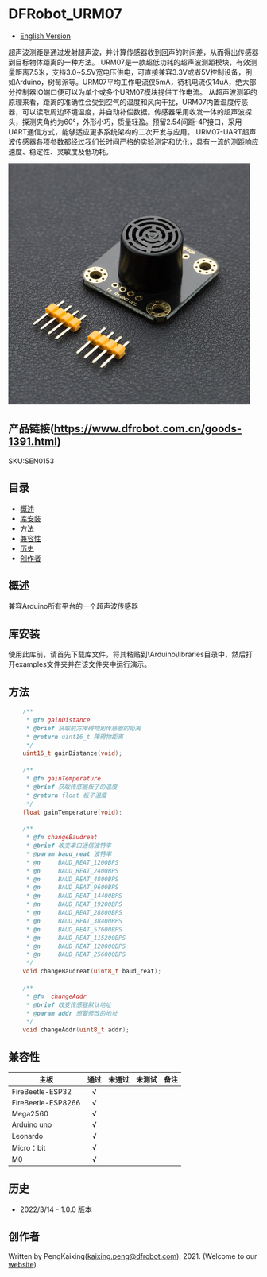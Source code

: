 # DFRobot_URM07
- [English Version](./README.md)

超声波测距是通过发射超声波，并计算传感器收到回声的时间差，从而得出传感器到目标物体距离的一种方法。 URM07是一款超低功耗的超声波测距模块，有效测量距离7.5米，支持3.0~5.5V宽电压供电，可直接兼容3.3V或者5V控制设备，例如Arduino，树莓派等。URM07平均工作电流仅5mA，待机电流仅14uA，绝大部分控制器IO端口便可以为单个或多个URM07模块提供工作电流。 从超声波测距的原理来看，距离的准确性会受到空气的温度和风向干扰，URM07内置温度传感器，可以读取周边环境温度，并自动补偿数据。传感器采用收发一体的超声波探头，探测夹角约为60°，外形小巧，质量轻盈。预留2.54间距-4P接口，采用UART通信方式，能够适应更多系统架构的二次开发与应用。 URM07-UART超声波传感器各项参数都经过我们长时间严格的实验测定和优化，具有一流的测距响应速度、稳定性、灵敏度及低功耗。

![正反面svg效果图](./resources/images/SEN0153.png)

## 产品链接(https://www.dfrobot.com.cn/goods-1391.html)

SKU:SEN0153

## 目录

* [概述](#概述)
* [库安装](#库安装)
* [方法](#方法)
* [兼容性](#兼容性y)
* [历史](#历史)
* [创作者](#创作者)

## 概述

兼容Arduino所有平台的一个超声波传感器

## 库安装

使用此库前，请首先下载库文件，将其粘贴到\Arduino\libraries目录中，然后打开examples文件夹并在该文件夹中运行演示。

## 方法

```C++
    /**
     * @fn gainDistance
     * @brief 获取前方障碍物到传感器的距离
     * @return uint16_t 障碍物距离
     */
    uint16_t gainDistance(void);

    /**
     * @fn gainTemperature
     * @brief 获取传感器板子的温度
     * @return float 板子温度
     */
    float gainTemperature(void);

    /**
     * @fn changeBaudreat
     * @brief 改变串口通信波特率
     * @param baud_reat 波特率
     * @n     BAUD_REAT_1200BPS 
     * @n     BAUD_REAT_2400BPS 
     * @n     BAUD_REAT_4800BPS 
     * @n     BAUD_REAT_9600BPS 
     * @n     BAUD_REAT_14400BPS 
     * @n     BAUD_REAT_19200BPS 
     * @n     BAUD_REAT_28800BPS 
     * @n     BAUD_REAT_38400BPS 
     * @n     BAUD_REAT_57600BPS 
     * @n     BAUD_REAT_115200BPS
     * @n     BAUD_REAT_128000BPS
     * @n     BAUD_REAT_256000BPS
     */
    void changeBaudreat(uint8_t baud_reat);

    /**
     * @fn  changeAddr
     * @brief 改变传感器默认地址
     * @param addr 想要修改的地址
     */
    void changeAddr(uint8_t addr);

```
## 兼容性

主板               | 通过  | 未通过   | 未测试   | 备注
------------------ | :----------: | :----------: | :---------: | -----
FireBeetle-ESP32  |      √       |             |            | 
FireBeetle-ESP8266|      √       |              |             | 
Mega2560  |      √       |             |            | 
Arduino uno |       √      |             |            | 
Leonardo  |      √       |              |             | 
Micro：bit  |      √       |              |             | 
M0  |      √       |              |             | 

## 历史

- 2022/3/14 - 1.0.0 版本

## 创作者

Written by PengKaixing(kaixing.peng@dfrobot.com), 2021. (Welcome to our [website](https://www.dfrobot.com/))